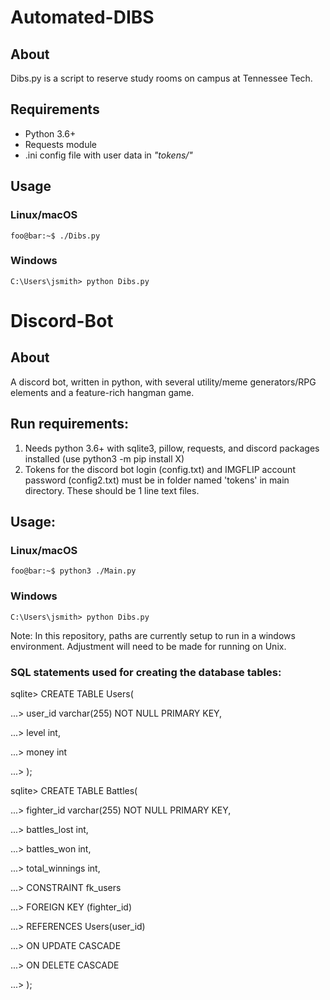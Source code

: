 # Automated-DIBS
## About
Dibs.py is a script to reserve study rooms on campus at Tennessee Tech.

## Requirements
- Python 3.6+
- Requests module
- .ini config file with user data in _"tokens/"_

## Usage
### Linux/macOS
```console
foo@bar:~$ ./Dibs.py 
```
### Windows
```console
C:\Users\jsmith> python Dibs.py
```

# Discord-Bot
## About
A discord bot, written in python, with several utility/meme generators/RPG elements and a feature-rich hangman game.

## Run requirements:
1. Needs python 3.6+ with sqlite3, pillow, requests, and discord packages installed (use python3 -m pip install X)
2. Tokens for the discord bot login (config.txt) and IMGFLIP account password (config2.txt) must be in folder named 'tokens' in main directory. These should be 1 line text files.

## Usage:
### Linux/macOS
```console
foo@bar:~$ python3 ./Main.py 
```
### Windows
```console
C:\Users\jsmith> python Dibs.py
```

Note: In this repository, paths are currently setup to run in a windows environment. Adjustment will need to be made for running on Unix.

### SQL statements used for creating the database tables:

sqlite> CREATE TABLE Users(

...> user_id varchar(255) NOT NULL PRIMARY KEY,

...> level int,

...> money int

...> );

sqlite> CREATE TABLE Battles(

...> fighter_id varchar(255) NOT NULL PRIMARY KEY,

...> battles_lost int,

...> battles_won int,

...> total_winnings int,

...> CONSTRAINT fk_users

...>     FOREIGN KEY (fighter_id)

...>     REFERENCES Users(user_id)

...>     ON UPDATE CASCADE

...>     ON DELETE CASCADE

...> );
